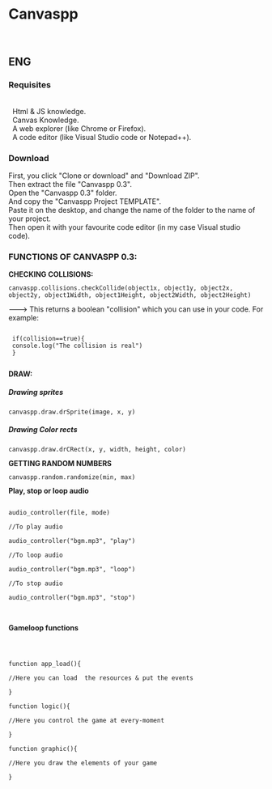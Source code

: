 <h1>Canvaspp</h1>
<br>
<h2>ENG</h2> 
<h3>Requisites</h3><br>
&nbsp; Html & JS knowledge.<br>
&nbsp; Canvas Knowledge.<br>
&nbsp; A web explorer (like Chrome or Firefox).<br>
&nbsp; A code editor (like Visual Studio code or Notepad++).<br>
<h3>Download</h3>

First, you click "Clone or download" and "Download ZIP".<br>
Then extract the file "Canvaspp 0.3".<br>
Open the "Canvaspp 0.3" folder.<br>
And copy the "Canvaspp Project TEMPLATE".<br>
Paste it on the desktop, and change the name of the folder to the name of your project.<br>
Then open it with your favourite code editor (in my case Visual studio code).<br>

<h3>FUNCTIONS OF CANVASPP 0.3:</h3>
<b>CHECKING COLLISIONS:</b>
<code></p>canvaspp.collisions.checkCollide(object1x, object1y, object2x, object2y, object1Width, object1Height, object2Width, object2Height)</p></code> ---> This returns a boolean "collision" which you can use in your code.
For example:
<code></p>
 if(collision==true){
 console.log("The collision is real")
 }
 </p></code>
<b>DRAW:</b>
<h5>Drawing sprites</h5>
<code></p>canvaspp.draw.drSprite(image, x, y)</p></code>
<h5>Drawing Color rects</h5>
<code></p>canvaspp.draw.drCRect(x, y, width, height, color)</p></code>
<b>GETTING RANDOM NUMBERS</b>
<code></p>canvaspp.random.randomize(min, max)</p></code>
<b>Play, stop or loop audio</b>
<pre><code>
audio_controller(file, mode)<br>
//To play audio<br>
audio_controller("bgm.mp3", "play")<br>
//To loop audio<br>
audio_controller("bgm.mp3", "loop")<br>
//To stop audio<br>
audio_controller("bgm.mp3", "stop")<br>
</code>
</pre>
<b>Gameloop functions</b>
<pre><code>
<br>
function app_load(){<br>
//Here you can load  the resources & put the events<br>
}<br>
function logic(){<br>
//Here you control the game at every-moment
<br>}<br>
function graphic(){<br>
//Here you draw the elements of your game
<br>}
</code></pre>
